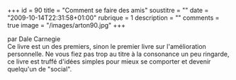 +++
id = 90
title = "Comment se faire des amis"
soustitre = ""
date = "2009-10-14T22:31:58+01:00"
rubrique = 1
description = ""
comments = true
image = "/images/arton90.jpg"
+++

<div class="chapo">par Dale Carnegie</div>
Ce livre est un des premiers, sinon le premier livre sur l'amélioration personnelle. Ne vous fiez pas trop au titre à la consonance un peu ringarde, ce livre est truffé d'idées simples pour mieux se comporter et devenir quelqu'un de "social".
